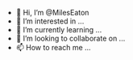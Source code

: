 - 👋 Hi, I’m @MilesEaton
- 👀 I’m interested in ...
- 🌱 I’m currently learning ...
- 💞️ I’m looking to collaborate on ...
- 📫 How to reach me ...

<!---
MilesEaton/MilesEaton is a ✨ special ✨ repository because its `README.md` (this file) appears on your GitHub profile.
You can click the Preview link to take a look at your changes.
--->
